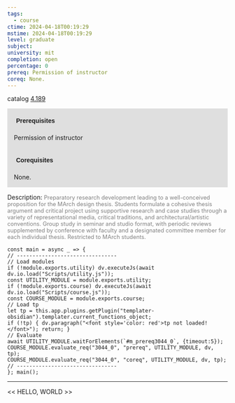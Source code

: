 ```yaml
---
tags:
  - course
ctime: 2024-04-18T00:19:29
mstime: 2024-04-18T00:19:29
level: graduate
subject: 
university: mit
completion: open
percentage: 0
prereq: Permission of instructor
coreq: None.
---
```


catalog [4.189](http://student.mit.edu/catalog/m4a.html#4.189)

<span style="display: block; padding: 15px; background-color: rgb(100, 100, 100, 0.2);"><font id="m_prereq3044_0" style="display: block; font-family: Arial, sans-serif; font-weight: bold; padding: 5px">Prerequisites</font><br><span id="prereq3044_0">Permission of instructor</span></span>
<span style="display: block; padding: 15px; background-color: rgb(100, 100, 100, 0.2);"><font id="m_coreq3044_0" style="display: block; font-family: Arial, sans-serif; font-weight: bold; padding: 5px">Corequisites</font><br><span id="coreq3044_0">None.</span></span>

<font style="">Description:</font>
<font style="color: grey; font-size: 0.8rem;">Preparatory research development leading to a well-conceived proposition for the MArch design thesis. Students formulate a cohesive thesis argument and critical project using supportive research and case studies through a variety of representational media, critical traditions, and architectural/artistic conventions. Group study in seminar and studio format, with periodic reviews supplemented by conference with faculty and a designated committee member for each individual thesis. Restricted to MArch students.</font>

```dataviewjs
const main = async _ => {
// --------------------------------
// Load modules
if (!module.exports.utility) dv.executeJs(await dv.io.load("Scripts/utility.js"));
const UTILITY_MODULE = module.exports.utility;
if (!module.exports.course) dv.executeJs(await dv.io.load("Scripts/course.js"));
const COURSE_MODULE = module.exports.course;
// Load tp
let tp = this.app.plugins.getPlugin("templater-obsidian").templater.current_functions_object;
if (!tp) { dv.paragraph("<font style='color: red'>tp not loaded!</font>"); return; }
// Evaluate
await UTILITY_MODULE.waitForElements(`#m_prereq3044_0`, {timeout:5});
COURSE_MODULE.evaluate_req("3044_0", "prereq", UTILITY_MODULE, dv, tp);
COURSE_MODULE.evaluate_req("3044_0", "coreq", UTILITY_MODULE, dv, tp);
// --------------------------------
}; main();
```

---

<< HELLO, WORLD >>
